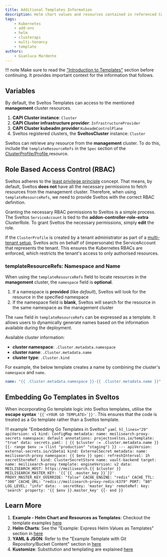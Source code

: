 ```yaml
---
title: Additional Templates Information
description: Helm chart values and resources contained in referenced ConfigMaps/Secrets can be defined as template.
tags:
    - Kubernetes
    - add-ons
    - helm
    - clusterapi
    - multi-tenancy
    - template
authors:
    - Gianluca Mardente
---
```

!!! note
    Make sure to read the ["Introduction to Templates"](../template/intro_template.md) section before continuing. It provides important context for the information that follows.


## Variables

By default, the Sveltos Templates can access to the mentioned **management** cluster resources.

1. **CAPI Cluster instance**: `Cluster`
1. **CAPI Cluster infrastructure provider**: `InfrastructureProvider`
1. **CAPI Cluster kubeadm provider**:`KubeadmControlPlane`
1. Sveltos registered clusters, the **SveltosCluster** instance: `Cluster`

Sveltos can retrieve any resource from the **management** cluster. To do this, include the `templateResourceRefs` in the `Spec` section of the [ClusterProfile/Profile ](../addons/addons.md) resource.

## Role Based Access Control (RBAC)

Sveltos adheres to the [least privilege principle](https://csrc.nist.gov/glossary/term/least_privilege) concept. That means, by default, Sveltos **does not** have all the necessary permissions to fetch resources from the management cluster. Therefore, when using `templateResourceRefs`, we need to provide Sveltos with the correct RBAC definition.

Granting the necessary RBAC permissions to Sveltos is a simple process. The Sveltos `ServiceAccount` is tied to the **addon-controller-role-extra** ClusterRole. To grant Sveltos the necessary permissions, simply **edit** the role.

If the `ClusterProfile` is created by a tenant administrator as part of a [multi-tenant setup](../features/multi-tenancy-sharing-cluster.md), Sveltos acts on behalf of (impersonate) the ServiceAccount that represents the tenant. This ensures the Kubernetes RBACs are enforced, which restricts the tenant's access to only authorised resources.

### templateResourceRefs: Namespace and Name

When using the `templateResourceRefs` field to locate resources in the **management** cluster, the `namespace` field is **optional**.

1. If a namespace is **provided** (like _default_), Sveltos will look for the resource in the specified namespace
1. If the namespace field is **blank**, Sveltos will search for the resource in the same namespace as the management cluster

The `name` field in `templateResourceRefs` can be expressed as a template. It allows users to dynamically generate names based on the information available during the deployment.

Available cluster information:

- **cluster namespace**: `.Cluster.metadata.namespace`
- **cluster name**: `.Cluster.metadata.name`
- **cluster type**: `.Cluster.kind`

For example, the below template creates a name by combining the cluster's `namespace` and `name`.

```yaml
name: "{{ .Cluster.metadata.namespace }}-{{ .Cluster.metadata.name }}"
```

## Embedding Go Templates in Sveltos

When incorporating Go template logic into Sveltos templates, utilise the **escape syntax** ```'{{`<YOUR GO TEMPLATE>`}}'```. This ensures that the code is treated as a Go template rather than a Sveltos template.

!!! example "Embedding Go Templates in Sveltos"
    ```yaml hl_lines="29"
    apiVersion: v1
    kind: ConfigMap
    metadata:
      name: meilisearch-proxy-secrets
      namespace: default
      annotations:
        projectsveltos.io/template: "true"
    data:
      secrets.yaml: |
        {{ $cluster := .Cluster.metadata.name }}
        {{- range $env := (list "production" "staging") }}
        ---
        apiVersion: external-secrets.io/v1beta1
        kind: ExternalSecret
        metadata:
          name: meilisearch-proxy
          namespace: {{ $env }}
        spec:
          refreshInterval: 1h
          secretStoreRef:
            kind: ClusterSecretStore
            name: vault-backend
          target:
            name: meilisearch-proxy
            template:
              engineVersion: v2
              data:
                MEILISEARCH_HOST: https://meilisearch.{{ $cluster }}
                MEILISEARCH_MASTER_KEY: '{{`{{ .master_key }}`}}'
                PROXY_MASTER_KEY_OVERRIDE: "false"
                CACHE_ENGINE: "redis"
                CACHE_TTL: "300"
                CACHE_URL: "redis://meilisearch-proxy-redis:6379"
                PORT: "80"
                LOG_LEVEL: "info"
          data:
            - secretKey: 'master_key'
              remoteRef:
                key: 'search'
                property: '{{ $env }}.master_key'
        {{- end }}
    ```

## Learn More

1. **Example - Helm Chart and Resources as Templates**: Checkout the template examples [here](../template/template_generic_examples.md)
1. **Helm Charts**: See the "Example: Express Helm Values as Templates" section in [here](../addons/helm_charts.md#example-express-helm-values-as-templates)
1. **YAML & JSON**: Refer to the "Example Template with Git Repository/Bucket Content" section in [here](../addons/example_flux_sources.md#example-template-with-git-repositorybucket-content)
1. **Kustomize**: Substitution and templating are explained [here](../addons/kustomize.md#substitution-and-templating)